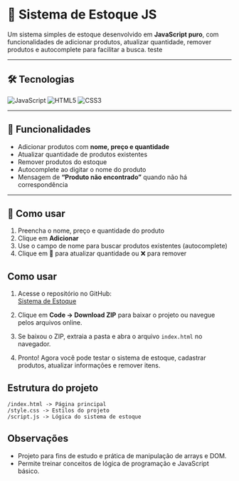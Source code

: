 # 🏪 Sistema de Estoque JS

Um sistema simples de estoque desenvolvido em **JavaScript puro**, com funcionalidades de adicionar produtos, atualizar quantidade, remover produtos e autocomplete para facilitar a busca.  teste  


---

## 🛠 Tecnologias
![JavaScript](https://img.shields.io/badge/-JavaScript-F7DF1E?style=for-the-badge&logo=javascript&logoColor=000)
![HTML5](https://img.shields.io/badge/-HTML5-E34F26?style=for-the-badge&logo=html5&logoColor=fff)
![CSS3](https://img.shields.io/badge/-CSS3-1572B6?style=for-the-badge&logo=css3&logoColor=fff)

---

## 🚀 Funcionalidades
- Adicionar produtos com **nome, preço e quantidade**  
- Atualizar quantidade de produtos existentes  
- Remover produtos do estoque  
- Autocomplete ao digitar o nome do produto  
- Mensagem de **“Produto não encontrado”** quando não há correspondência  

---

## 📌 Como usar
1. Preencha o nome, preço e quantidade do produto  
2. Clique em **Adicionar**  
3. Use o campo de nome para buscar produtos existentes (autocomplete)  
4. Clique em 🔄 para atualizar quantidade ou ❌ para remover  


## Como usar
1. Acesse o repositório no GitHub:  
   [Sistema de Estoque](https://github.com/eduardodev25/Sistema-de-Estoque)

2. Clique em **Code → Download ZIP** para baixar o projeto ou navegue pelos arquivos online.

3. Se baixou o ZIP, extraia a pasta e abra o arquivo `index.html` no navegador.

4. Pronto! Agora você pode testar o sistema de estoque, cadastrar produtos, atualizar informações e remover itens.

## Estrutura do projeto
```
/index.html -> Página principal
/style.css -> Estilos do projeto
/script.js -> Lógica do sistema de estoque

```

## Observações
- Projeto para fins de estudo e prática de manipulação de arrays e DOM.
- Permite treinar conceitos de lógica de programação e JavaScript básico.
